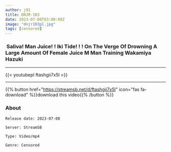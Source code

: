 ```yaml
---
author: j91
title: DNJR-103
date: 2023-07-08T03:00:00Z
image: "dnjr103pl.jpg"
tags: [censored]
---
```


###  Saliva! Man Juice! ! Iki Tide! ! ! On The Verge Of Drowning A Large Amount Of Female Juice M Man Training Wakamiya Hazuki
___

{{< youtubepl ftashgii7x5l >}}
___

{{% button href="https://streamsb.net/d/ftashgii7x5l" icon="fas fa-download" %}}download this video{{% /button %}}
### About

`Release date: 2023-07-08`

`Server: StreamSB`

`Type: Video/mp4`

`Genre:	Censored`